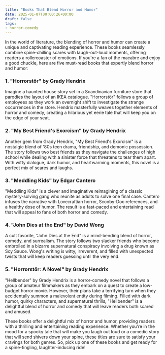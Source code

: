 ```yaml
---
title: "Books That Blend Horror and Humor"
date: 2025-01-07T00:00:26+00:00
draft: false
tags: 
- horror-comedy
---
```


In the world of literature, the blending of horror and humor can create a unique and captivating reading experience. These books seamlessly combine spine-chilling scares with laugh-out-loud moments, offering readers a rollercoaster of emotions. If you're a fan of the macabre and enjoy a good chuckle, here are five must-read books that expertly blend horror and humor:

### 1. "Horrorstör" by Grady Hendrix

Imagine a haunted house story set in a Scandinavian furniture store that parodies the layout of an IKEA catalogue. "Horrorstör" follows a group of employees as they work an overnight shift to investigate the strange occurrences in the store. Hendrix masterfully weaves together elements of horror and comedy, creating a hilarious yet eerie tale that will keep you on the edge of your seat.

### 2. "My Best Friend's Exorcism" by Grady Hendrix

Another gem from Grady Hendrix, "My Best Friend's Exorcism" is a nostalgic blend of '80s teen drama, friendship, and demonic possession. The story follows two best friends as they navigate the challenges of high school while dealing with a sinister force that threatens to tear them apart. With witty dialogue, dark humor, and heartwarming moments, this novel is a perfect mix of scares and laughs.

### 3. "Meddling Kids" by Edgar Cantero

"Meddling Kids" is a clever and imaginative reimagining of a classic mystery-solving gang who reunite as adults to solve one final case. Cantero infuses the narrative with Lovecraftian horror, Scooby-Doo references, and a healthy dose of humor. The result is a fast-paced and entertaining read that will appeal to fans of both horror and comedy.

### 4. "John Dies at the End" by David Wong

A cult favorite, "John Dies at the End" is a mind-bending blend of horror, comedy, and surrealism. The story follows two slacker friends who become embroiled in a bizarre supernatural conspiracy involving a drug known as Soy Sauce. Wong's writing is witty, irreverent, and filled with unexpected twists that will keep readers guessing until the very end.

### 5. "Horrorstör: A Novel" by Grady Hendrix

"Hellbender" by Grady Hendrix is a horror-comedy novel that follows a group of amateur filmmakers as they embark on a quest to create a low-budget horror movie. However, their plans take a terrifying turn when they accidentally summon a malevolent entity during filming. Filled with dark humor, quirky characters, and supernatural thrills, "Hellbender" is a delightful blend of horror and comedy that will leave readers both scared and amused.

These books offer a delightful mix of horror and humor, providing readers with a thrilling and entertaining reading experience. Whether you're in the mood for a spooky tale that will make you laugh out loud or a comedic story that will send shivers down your spine, these titles are sure to satisfy your cravings for both genres. So, pick up one of these books and get ready for a spine-tingling, laughter-inducing ride!